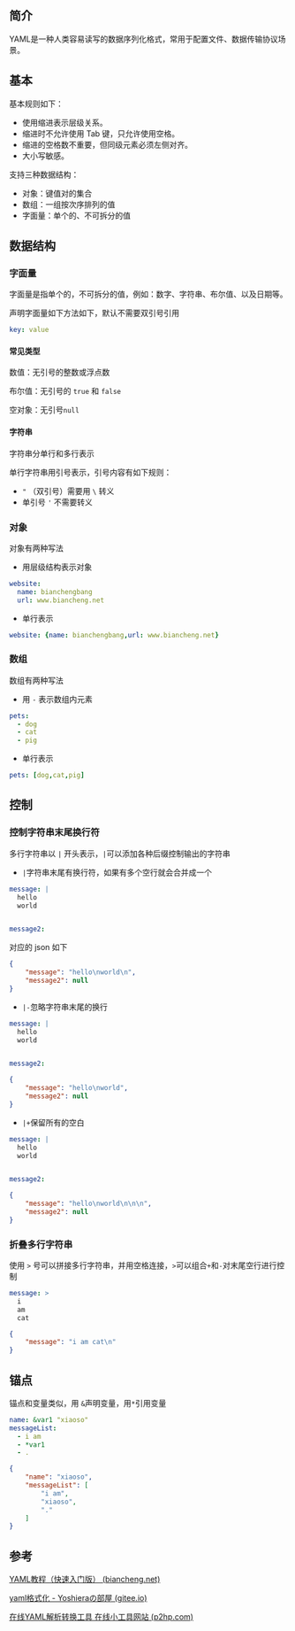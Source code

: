 ## 简介

YAML是一种人类容易读写的数据序列化格式，常用于配置文件、数据传输协议场景。

## 基本

基本规则如下：

- 使用缩进表示层级关系。
- 缩进时不允许使用 Tab 键，只允许使用空格。
- 缩进的空格数不重要，但同级元素必须左侧对齐。
- 大小写敏感。

支持三种数据结构：

- 对象：键值对的集合
- 数组：一组按次序排列的值
- 字面量：单个的、不可拆分的值

## 数据结构

### 字面量

字面量是指单个的，不可拆分的值，例如：数字、字符串、布尔值、以及日期等。

声明字面量如下方法如下，默认不需要双引号引用

```yaml
key: value
```

#### 常见类型

数值：无引号的整数或浮点数

布尔值：无引号的 `true` 和 `false`

空对象：无引号`null`

####  字符串

字符串分单行和多行表示

单行字符串用引号表示，引号内容有如下规则：

+ `"` （双引号）需要用 `\` 转义
+ 单引号 `'` 不需要转义





### 对象

对象有两种写法

+ 用层级结构表示对象

```yaml
website: 
  name: bianchengbang
  url: www.biancheng.net
```

+ 单行表示

```yaml
website: {name: bianchengbang,url: www.biancheng.net}
```

### 数组

数组有两种写法

+ 用 `-` 表示数组内元素

```yaml
pets:
  - dog
  - cat
  - pig
```

+ 单行表示

```yaml
pets: [dog,cat,pig]
```

## 控制

### 控制字符串末尾换行符

多行字符串以 `|` 开头表示，`|`可以添加各种后缀控制输出的字符串

- `|`字符串末尾有换行符，如果有多个空行就会合并成一个

```yaml
message: |
  hello
  world


message2:
```

对应的 json 如下

```json
{
	"message": "hello\nworld\n",
	"message2": null
}
```

- `|-`忽略字符串末尾的换行

```yaml
message: |
  hello
  world


message2:
```

```json
{
	"message": "hello\nworld",
	"message2": null
}
```

- `|+`保留所有的空白

```yaml
message: |
  hello
  world


message2:
```

```json
{
	"message": "hello\nworld\n\n\n",
	"message2": null
}
```

### 折叠多行字符串

使用 `>` 号可以拼接多行字符串，并用空格连接，`>`可以组合`+`和`-`对末尾空行进行控制

```yaml
message: >
  i
  am
  cat
```

```json
{
	"message": "i am cat\n"
}
```

## 锚点

锚点和变量类似，用 `&`声明变量，用`*`引用变量

```yaml
name: &var1 "xiaoso"
messageList: 
  - i am
  - *var1 
  - .
```

```json
{
	"name": "xiaoso",
	"messageList": [
		"i am",
		"xiaoso",
		"."
	]
}
```





## 参考

[YAML教程（快速入门版） (biancheng.net)](http://c.biancheng.net/spring_boot/yaml.html)

[yaml格式化 - Yoshieraの部屋 (gitee.io)](https://yoshiera.gitee.io/posts/miscellaneous/yaml/)

[在线YAML解析转换工具 在线小工具网站 (p2hp.com)](http://tool.p2hp.com/tool-format-yaml/)